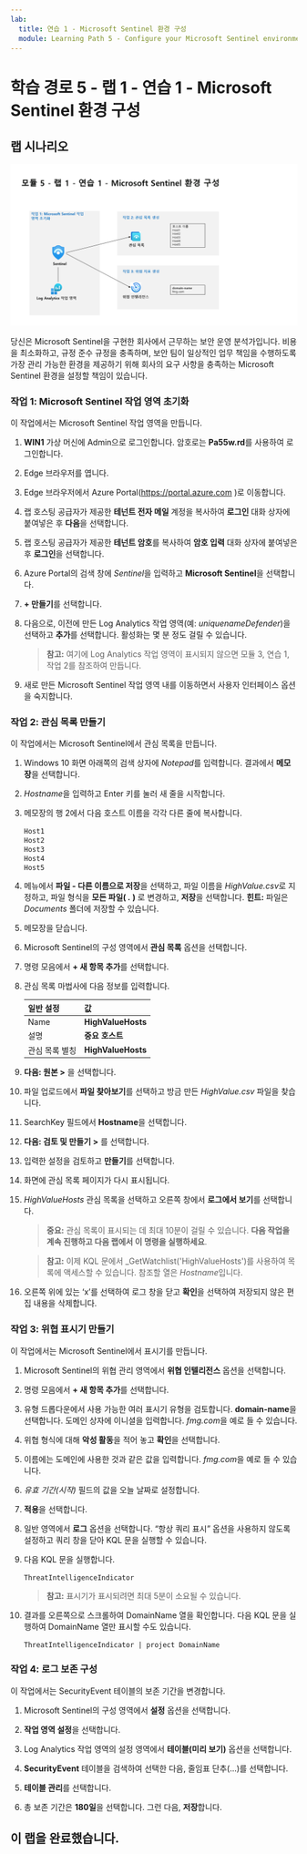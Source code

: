 ```yaml
---
lab:
  title: 연습 1 - Microsoft Sentinel 환경 구성
  module: Learning Path 5 - Configure your Microsoft Sentinel environment
---
```


# <a name="learning-path-5---lab-1---exercise-1---configure-your-microsoft-sentinel-environment"></a>학습 경로 5 - 랩 1 - 연습 1 - Microsoft Sentinel 환경 구성

## <a name="lab-scenario"></a>랩 시나리오

![랩 개요입니다.](../Media/SC-200-Lab_Diagrams_Mod5_L1_Ex1.png)

당신은 Microsoft Sentinel을 구현한 회사에서 근무하는 보안 운영 분석가입니다. 비용을 최소화하고, 규정 준수 규정을 충족하며, 보안 팀이 일상적인 업무 책임을 수행하도록 가장 관리 가능한 환경을 제공하기 위해 회사의 요구 사항을 충족하는 Microsoft Sentinel 환경을 설정할 책임이 있습니다.


### <a name="task-1-initialize-the-microsoft-sentinel-workspace"></a>작업 1: Microsoft Sentinel 작업 영역 초기화

이 작업에서는 Microsoft Sentinel 작업 영역을 만듭니다.

1. **WIN1** 가상 머신에 Admin으로 로그인합니다. 암호로는 **Pa55w.rd**를 사용하여 로그인합니다.  

1. Edge 브라우저를 엽니다.

1. Edge 브라우저에서 Azure Portal(https://portal.azure.com )로 이동합니다.

1. 랩 호스팅 공급자가 제공한 **테넌트 전자 메일** 계정을 복사하여 **로그인** 대화 상자에 붙여넣은 후 **다음**을 선택합니다.

1. 랩 호스팅 공급자가 제공한 **테넌트 암호**를 복사하여 **암호 입력** 대화 상자에 붙여넣은 후 **로그인**을 선택합니다.

1. Azure Portal의 검색 창에 *Sentinel*을 입력하고 **Microsoft Sentinel**을 선택합니다.

1. **+ 만들기**를 선택합니다.

1. 다음으로, 이전에 만든 Log Analytics 작업 영역(예: *uniquenameDefender*)을 선택하고 **추가**를 선택합니다. 활성화는 몇 분 정도 걸릴 수 있습니다.

    >**참고:** 여기에 Log Analytics 작업 영역이 표시되지 않으면 모듈 3, 연습 1, 작업 2를 참조하여 만듭니다.

1. 새로 만든 Microsoft Sentinel 작업 영역 내를 이동하면서 사용자 인터페이스 옵션을 숙지합니다.


### <a name="task-2-create-a-watchlist"></a>작업 2: 관심 목록 만들기

이 작업에서는 Microsoft Sentinel에서 관심 목록을 만듭니다.

1. Windows 10 화면 아래쪽의 검색 상자에 *Notepad*를 입력합니다. 결과에서 **메모장**을 선택합니다.

1. *Hostname*을 입력하고 Enter 키를 눌러 새 줄을 시작합니다.

1. 메모장의 행 2에서 다음 호스트 이름을 각각 다른 줄에 복사합니다.

    ```Notepad
    Host1
    Host2
    Host3
    Host4
    Host5
    ```

1. 메뉴에서 **파일 - 다른 이름으로 저장**을 선택하고, 파일 이름을 *HighValue.csv*로 지정하고, 파일 형식을 **모든 파일( *.* )** 로 변경하고, **저장**을 선택합니다. **힌트:** 파일은 *Documents* 폴더에 저장할 수 있습니다.

1. 메모장을 닫습니다.

1. Microsoft Sentinel의 구성 영역에서 **관심 목록** 옵션을 선택합니다.

1. 명령 모음에서 **+ 새 항목 추가**를 선택합니다.

1. 관심 목록 마법사에 다음 정보를 입력합니다.

    |일반 설정|값|
    |---|---|
    |Name|**HighValueHosts**|
    |설명|**중요 호스트**|
    |관심 목록 별칭|**HighValueHosts**|

1. **다음: 원본 >** 을 선택합니다.

1. 파일 업로드에서 **파일 찾아보기**를 선택하고 방금 만든 *HighValue.csv* 파일을 찾습니다.

1. SearchKey 필드에서 **Hostname**을 선택합니다.

1. **다음: 검토 및 만들기 >** 를 선택합니다.

1. 입력한 설정을 검토하고 **만들기**를 선택합니다.

1. 화면에 관심 목록 페이지가 다시 표시됩니다.

1. *HighValueHosts* 관심 목록을 선택하고 오른쪽 창에서 **로그에서 보기**를 선택합니다.

    >**중요:** 관심 목록이 표시되는 데 최대 10분이 걸릴 수 있습니다. **다음 작업을 계속 진행하고 다음 랩에서 이 명령을 실행하세요**.
    
    >**참고:** 이제 KQL 문에서 _GetWatchlist('HighValueHosts')를 사용하여 목록에 액세스할 수 있습니다. 참조할 열은 *Hostname*입니다.

1. 오른쪽 위에 있는 ‘x’를 선택하여 로그 창을 닫고 **확인**을 선택하여 저장되지 않은 편집 내용을 삭제합니다.


### <a name="task-3-create-a-threat-indicator"></a>작업 3: 위협 표시기 만들기

이 작업에서는 Microsoft Sentinel에서 표시기를 만듭니다.

1. Microsoft Sentinel의 위협 관리 영역에서 **위협 인텔리전스** 옵션을 선택합니다.

1. 명령 모음에서 **+ 새 항목 추가**를 선택합니다.

1. 유형 드롭다운에서 사용 가능한 여러 표시기 유형을 검토합니다. **domain-name**을 선택합니다. 도메인 상자에 이니셜을 입력합니다. *fmg.com*을 예로 들 수 있습니다.

1. 위협 형식에 대해 **악성 활동**을 적어 놓고 **확인**을 선택합니다.

1. 이름에는 도메인에 사용한 것과 같은 값을 입력합니다. *fmg.com*을 예로 들 수 있습니다.

1. *유효 기간(시작)* 필드의 값을 오늘 날짜로 설정합니다.

1. **적용**을 선택합니다.

1. 일반 영역에서 **로그** 옵션을 선택합니다. “항상 쿼리 표시” 옵션을 사용하지 않도록 설정하고 쿼리 창을 닫아 KQL 문을 실행할 수 있습니다.

1. 다음 KQL 문을 실행합니다.

    ```KQL
    ThreatIntelligenceIndicator
    ```

    >**참고:** 표시기가 표시되려면 최대 5분이 소요될 수 있습니다.

1. 결과를 오른쪽으로 스크롤하여 DomainName 열을 확인합니다. 다음 KQL 문을 실행하여 DomainName 열만 표시할 수도 있습니다. 

    ```KQL
    ThreatIntelligenceIndicator | project DomainName
    ```


### <a name="task-4-configure-log-retention"></a>작업 4: 로그 보존 구성

이 작업에서는 SecurityEvent 테이블의 보존 기간을 변경합니다.

1. Microsoft Sentinel의 구성 영역에서 **설정** 옵션을 선택합니다.

1. **작업 영역 설정**을 선택합니다.

1. Log Analytics 작업 영역의 설정 영역에서 **테이블(미리 보기)** 옵션을 선택합니다.

1. **SecurityEvent** 테이블을 검색하여 선택한 다음, 줄임표 단추(...)를 선택합니다.

1. **테이블 관리**를 선택합니다.

1. 총 보존 기간은 **180일**을 선택합니다. 그런 다음, **저장**합니다.


## <a name="you-have-completed-the-lab"></a>이 랩을 완료했습니다.
